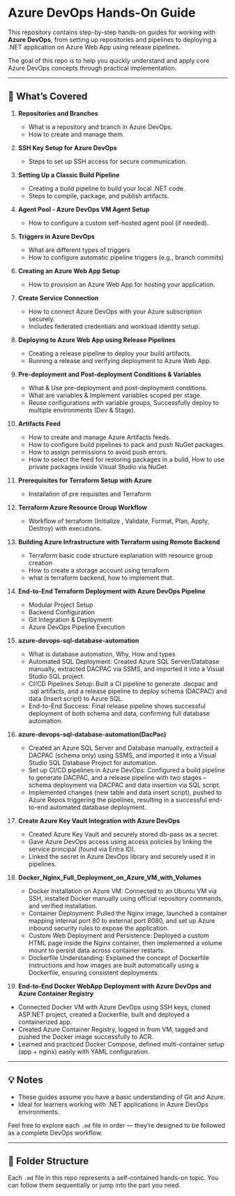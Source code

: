 # Azure DevOps Hands-On Guide

This repository contains step-by-step hands-on guides for working with **Azure DevOps**, from setting up repositories and pipelines to deploying a .NET application on Azure Web App using release pipelines.

The goal of this repo is to help you quickly understand and apply core Azure DevOps concepts through practical implementation.

---

## 🔧 What’s Covered

1. **Repositories and Branches**
   - What is a repository and branch in Azure DevOps.
   - How to create and manage them.
     
2. **SSH Key Setup for Azure DevOps**
   - Steps to set up SSH access for secure communication.

3. **Setting Up a Classic Build Pipeline**
   - Creating a build pipeline to build your local .NET code.
   - Steps to compile, package, and publish artifacts.

4. **Agent Pool - Azure DevOps VM Agent Setup**
   - How to configure a custom self-hosted agent pool (if needed).

5. **Triggers in Azure DevOps**
   -  What are different types of triggers
   -  How to configure automatic pipeline triggers (e.g., branch commits)

6. **Creating an Azure Web App Setup**
   - How to provision an Azure Web App for hosting your application.
  
7. **Create Service Connection**
   - How to connect Azure DevOps with your Azure subscription securely.
   - Includes federated credentials and workload identity setup.

8. **Deploying to Azure Web App using Release Pipelines**
   - Creating a release pipeline to deploy your build artifacts.
   - Running a release and verifying deployment to Azure Web App.
     
9. **Pre-deployment and Post-deployment Conditions & Variables**
    - What & Use pre-deployment and post-deployment conditions.
    - What are variables & Implement variables scoped per stage.
    - Reuse configurations with variable groups, Successfully deploy to multiple environments (Dev & Stage).
  
10. **Artifacts Feed**
    - How to create and manage Azure Artifacts feeds.
    - How to configure build pipelines to pack and push NuGet packages.
    - How to assign permissions to avoid push errors.
    - How to select the feed for restoring packages in a build, How to use private packages inside Visual Studio via NuGet.

11. **Prerequisites for Terraform Setup with Azure**
    - Installation of pre requisites and Terraform
   
12. **Terraform Azure Resource Group Workflow**
    - Workflow of terraform (Initialize , Validate, Format, Plan, Apply, Destroy) with executions.
     
13. **Building Azure Infrastructure with Terraform using Remote Backend**
    - Terraform basic code structure explanation with resource group creation
    - How to create a storage account using terraform
    - what is terraform backend, how to implement that.
      
14. **End-to-End Terraform Deployment with Azure DevOps Pipeline**
    - Modular Project Setup
    - Backend Configuration
    - Git Integration & Deployment:
    - Azure DevOps Pipeline Execution

15. **azure-devops-sql-database-automation**
    - What is database automation, Why, How and types
    - Automated SQL Deployment: Created Azure SQL Server/Database manually, extracted DACPAC via SSMS, and imported it into a Visual Studio SQL project.
    - CI/CD Pipelines Setup: Built a CI pipeline to generate .dacpac and .sql artifacts, and a release pipeline to deploy schema (DACPAC) and data (Insert script) to Azure SQL.
    - End-to-End Success: Final release pipeline shows successful deployment of both schema and data, confirming full database automation.

16. **azure-devops-sql-database-automation(DacPac)**
    - Created an Azure SQL Server and Database manually, extracted a DACPAC (schema only) using SSMS, and imported it into a Visual Studio SQL Database Project for automation.
    - Set up CI/CD pipelines in Azure DevOps: Configured a build pipeline to generate DACPAC, and a release pipeline with two stages – schema deployment via DACPAC and data insertion via SQL script.
    - Implemented changes (new table and data insert script), pushed to Azure Repos triggering the pipelines, resulting in a successful end-to-end automated database deployment.
      
17. **Create Azure Key Vault Integration with Azure DevOps**
    - Created Azure Key Vault and securely stored db-pass as a secret.
    - Gave Azure DevOps access using access policies by linking the service principal (found via Entra ID).
    - Linked the secret in Azure DevOps library and securely used it in pipelines.

18. **Docker_Nginx_Full_Deployment_on_Azure_VM_with_Volumes**
    - Docker Installation on Azure VM: Connected to an Ubuntu VM via SSH, installed Docker manually using official repository commands, and verified installation.
    - Container Deployment: Pulled the Nginx image, launched a container mapping internal port 80 to external port 8080, and set up Azure inbound security rules to expose the application.
    - Custom Web Deployment and Persistence: Deployed a custom HTML page inside the Nginx container, then implemented a volume mount to persist data across       container restarts.
    - Dockerfile Understanding: Explained the concept of Dockerfile instructions and how images are built automatically using a Dockerfile, ensuring consistent deployments.
   
19. **End-to-End Docker WebApp Deployment with Azure DevOps and Azure Container Registry**
   - Connected Docker VM with Azure DevOps using SSH keys, cloned ASP.NET project, created a Dockerfile, built and deployed a containerized app.
   - Created Azure Container Registry, logged in from VM, tagged and pushed the Docker image successfully to ACR.
   - Learned and practiced Docker Compose, defined multi-container setup (app + nginx) easily with YAML configuration.

---

## 💡 Notes

- These guides assume you have a basic understanding of Git and Azure.
- Ideal for learners working with .NET applications in Azure DevOps environments.

Feel free to explore each `.md` file in order — they’re designed to be followed as a complete DevOps workflow.

---

## 📂 Folder Structure

Each `.md` file in this repo represents a self-contained hands-on topic. You can follow them sequentially or jump into the part you need.

